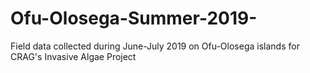 # Ofu-Olosega-Summer-2019-
Field data collected during June-July 2019 on Ofu-Olosega islands for CRAG's Invasive Algae Project
